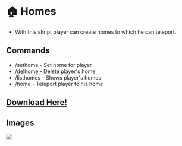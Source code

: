 # 🏠 Homes
- With this skript player can create homes to which he can teleport.

## Commands
- /sethome <home name> - Set home for player
- /delhome <home name> - Delete player's home
- /listhomes - Shows player's homes
- /home <home name> - Teleport player to his home

## [Download Here!](https://www.spigotmc.org/resources/homes-skript.101412/)
 
## Images
![](https://clickimg.xyz/img/S9aZFX8.png)
